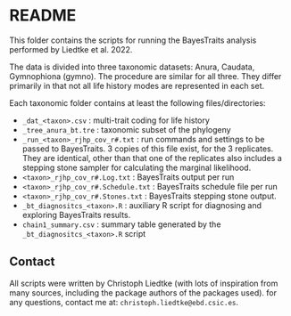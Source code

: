 # README

This folder contains the scripts for running the BayesTraits analysis performed by Liedtke et al. 2022.

The data is divided into three taxonomic datasets: Anura, Caudata, Gymnophiona (gymno). The procedure are similar for all three. They differ primarily in that not all life history modes are represented in each set.

Each taxonomic folder contains at least the following files/directories:

* `_dat_<taxon>.csv` : multi-trait coding for life history
* `_tree_anura_bt.tre` : taxonomic subset of the phylogeny
* `_run_<taxon>_rjhp_cov_r#.txt` : run commands and settings to be passed to BayesTraits. 3 copies of this file exist, for the 3 replicates. They are identical, other than that one of the replicates also includes a stepping stone sampler for calculating the marginal likelihood.
* `<taxon>_rjhp_cov_r#.Log.txt` : BayesTraits output per run
* `<taxon>_rjhp_cov_r#.Schedule.txt` : BayesTraits schedule file per run
* `<taxon>_rjhp_cov_r#.Stones.txt` : BayesTraits stepping stone output.
* `_bt_diagnositcs_<taxon>.R` : auxiliary R script for diagnosing and exploring BayesTraits results.
* `chain1_summary.csv` : summary table generated by the `_bt_diagnositcs_<taxon>.R` script


## Contact

All scripts were written by Christoph Liedtke (with lots of inspiration from many sources, including the package authors of the packages used). for any questions, contact me at:  `christoph.liedtke@ebd.csic.es`.
